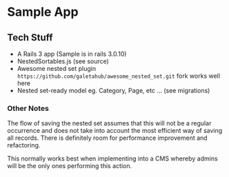 # Sample App
## Tech Stuff

* A Rails 3 app (Sample is in rails 3.0.10)
* NestedSortables.js (see source)
* Awesome nested set plugin `https://github.com/galetahub/awesome_nested_set.git` fork works well here
* Nested set-ready model eg. Category, Page, etc ... (see migrations)

### Other Notes

The flow of saving the nested set assumes that this will not be a regular occurrence and does not take into account the most efficient way of saving all records. There is definitely room for performance improvement and refactoring.

This normally works best when implementing into a CMS whereby admins will be the only ones performing this action.
